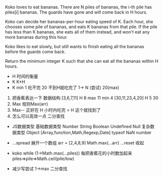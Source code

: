 Koko loves to eat bananas.  There are N piles of bananas, the i-th pile has piles[i] bananas.  The guards have gone and will come back in H hours.

Koko can decide her bananas-per-hour eating speed of K.  Each hour, she chooses some pile of bananas, and eats K bananas from that pile.  If the pile has less than K bananas, she eats all of them instead, and won't eat any more bananas during this hour.

Koko likes to eat slowly, but still wants to finish eating all the bananas before the guards come back.

Return the minimum integer K such that she can eat all the bananas within H hours.

- H 时间的衡量
- K K*H
- K min  1 吃不完  20 不到H就吃完了
    1-> N (尝试) 20(max)

1. 把香蕉表达一下  数据结构
[3,6,7,11] H 8
max 11 min 4
[30,11,23,4,20] H 5
30
2. Max 规则Max(arr)
3. Max-- 正好在 H 小时内吃完  > H 这个就找到了
4. 怎么可以高效一点  二分查找

- JS数据类型
    基础数据类型 Number String Boolean Undefined Null 
    复杂数据类型 Object [Array,function,Math,Regexp,Date]
    typeof NaN
    number

- ...spread 展开一个数组 arr = [2,4,8,9] Math.max(...arr)
  ...reset 收起
    
- koko
    while (1->Math.max(...piles))
    每把香蕉花的小时数加起来 piles=>pile=>Math.ceil(pile/low)
- 减少写尝试
    1->max  二分查找